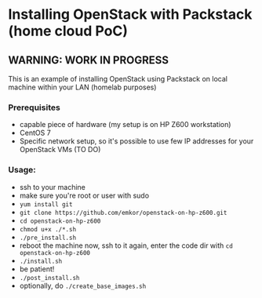 # Installing OpenStack with Packstack (home cloud PoC)
## WARNING: WORK IN PROGRESS
This is an example of installing OpenStack using Packstack on local machine within your LAN (homelab purposes)

### Prerequisites
- capable piece of hardware (my setup is on HP Z600 workstation)
- CentOS 7
- Specific network setup, so it's possible to use few IP addresses for your OpenStack VMs (TO DO)

### Usage:
- ssh to your machine
- make sure you're root or user with sudo
- `yum install git`
- `git clone https://github.com/emkor/openstack-on-hp-z600.git`
- `cd openstack-on-hp-z600`
- `chmod u+x ./*.sh`
- `./pre_install.sh`
- reboot the machine now, ssh to it again, enter the code dir with `cd openstack-on-hp-z600`
- `./install.sh`
- be patient!
- `./post_install.sh`
- optionally, do `./create_base_images.sh`
